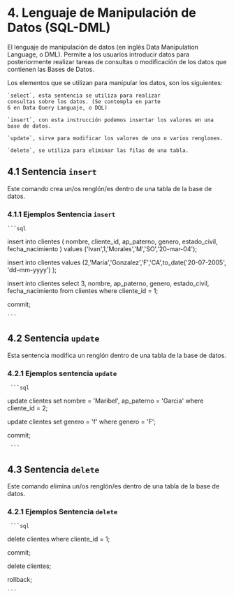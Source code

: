 # 4. Lenguaje de Manipulación de Datos (SQL-DML)

El lenguaje de manipulación de datos (en inglés Data Manipulation Language, o DML).
Permite a los usuarios introducir datos para posteriormente realizar tareas de consultas o
modificación de los datos que contienen las Bases de Datos.

Los elementos que se utilizan para manipular los datos, son los siguientes:

    `select`, esta sentencia se utiliza para realizar
    consultas sobre los datos. (Se contempla en parte
    6 en Data Query Languaje, o DQL)

    `insert`, con esta instrucción podemos insertar los valores en una base de datos.

    `update`, sirve para modificar los valores de uno o varios renglones.

    `delete`, se utiliza para eliminar las filas de una tabla.

## 4.1 Sentencia `insert`

Este comando crea un/os renglón/es dentro de una tabla de la base de datos.

### 4.1.1 Ejemplos Sentencia `insert`

    ```sql
insert into clientes
( nombre,
  cliente_id,
  ap_paterno,
  genero,
  estado_civil,
  fecha_nacimiento
)
values
('Ivan',1,'Morales','M','SO','20-mar-04');

insert into clientes
values
(2,'Maria','Gonzalez','F','CA',to_date('20-07-2005',
'dd-mm-yyyy') );

insert into clientes
select 3,
       nombre,
       ap_paterno,
       genero,
       estado_civil,
       fecha_nacimiento
from clientes
where cliente_id = 1;

commit;
  
    ```

## 4.2 Sentencia `update`

Esta sentencia modifica un renglón dentro de una tabla de la base de datos.

### 4.2.1 Ejemplos sentencia `update`

     ```sql

update clientes
set nombre = 'Maribel',
    ap_paterno = 'Garcia'
where cliente_id = 2;

update clientes
set genero = 'f'
where genero = 'F';

commit;
  
     ```

## 4.3 Sentencia `delete`

Este comando elimina un/os renglón/es dentro de una tabla de la base de datos.

### 4.2.1 Ejemplos Sentencia `delete`

     ```sql

delete clientes
where cliente_id = 1;

commit;

delete clientes;

rollback;
  
    ```